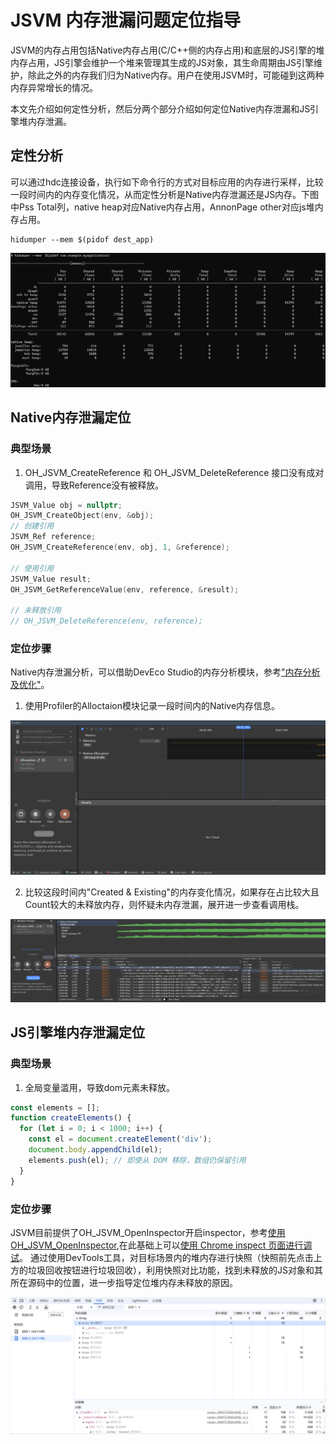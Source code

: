 # JSVM 内存泄漏问题定位指导

JSVM的内存占用包括Native内存占用(C/C++侧的内存占用)和底层的JS引擎的堆内存占用，JS引擎会维护一个堆来管理其生成的JS对象，其生命周期由JS引擎维护，除此之外的内存我们归为Native内存。用户在使用JSVM时，可能碰到这两种内存异常增长的情况。

本文先介绍如何定性分析，然后分两个部分介绍如何定位Native内存泄漏和JS引擎堆内存泄漏。

## 定性分析

可以通过hdc连接设备，执行如下命令行的方式对目标应用的内存进行采样，比较一段时间内的内存变化情况，从而定性分析是Native内存泄漏还是JS内存。下图中Pss Total列，native heap对应Native内存占用，AnnonPage other对应js堆内存占用。
```
hidumper --mem $(pidof dest_app)
```
<div align=left><img src="figures/jsvm_locate_memory_leak_hidump.png"/></div>


## Native内存泄漏定位
### 典型场景
1. OH_JSVM_CreateReference 和 OH_JSVM_DeleteReference 接口没有成对调用，导致Reference没有被释放。
```c++
JSVM_Value obj = nullptr;
OH_JSVM_CreateObject(env, &obj);
// 创建引用
JSVM_Ref reference;
OH_JSVM_CreateReference(env, obj, 1, &reference);

// 使用引用
JSVM_Value result;
OH_JSVM_GetReferenceValue(env, reference, &result);

// 未释放引用
// OH_JSVM_DeleteReference(env, reference);
```

### 定位步骤
Native内存泄漏分析，可以借助DevEco Studio的内存分析模块，参考["内存分析及优化"](https://developer.huawei.com/consumer/cn/doc/harmonyos-guides/ide-insight-session-allocations-memory)。
1. 使用Profiler的Alloctaion模块记录一段时间内的Native内存信息。
<div align=left><img src="figures/jsvm_locate_memory_leak_allocation1.png"/></div>  

2. 比较这段时间内"Created & Existing"的内存变化情况，如果存在占比较大且Count较大的未释放内存，则怀疑未内存泄漏，展开进一步查看调用栈。
<div align=left><img src="figures/jsvm_locate_memory_leak_allocation2.png"/></div> 


## JS引擎堆内存泄漏定位
### 典型场景
1. 全局变量滥用，导致dom元素未释放。
```js
const elements = [];
function createElements() {
  for (let i = 0; i < 1000; i++) {
    const el = document.createElement('div');
    document.body.appendChild(el);
    elements.push(el); // 即使从 DOM 移除，数组仍保留引用
  }
}
```

### 定位步骤
JSVM目前提供了OH_JSVM_OpenInspector开启inspector，参考[使用OH_JSVM_OpenInspector](https://developer.huawei.com/consumer/cn/doc/harmonyos-guides/jsvm-debugger-cpuprofiler-heapsnapshot#%E4%BD%BF%E7%94%A8-oh_jsvm_openinspector),在此基础上可以[使用 Chrome inspect 页面进行调试](https://developer.huawei.com/consumer/cn/doc/harmonyos-guides/jsvm-debugger-cpuprofiler-heapsnapshot#%E4%BD%BF%E7%94%A8-chrome-inspect-%E9%A1%B5%E9%9D%A2%E8%BF%9B%E8%A1%8C%E8%B0%83%E8%AF%95)。
通过使用DevTools工具，对目标场景内的堆内存进行快照（快照前先点击上方的垃圾回收按钮进行垃圾回收），利用快照对比功能，找到未释放的JS对象和其所在源码中的位置，进一步指导定位堆内存未释放的原因。
<div align=left><img src="figures/jsvm_locate_memory_leak_devtool.png"/></div> 